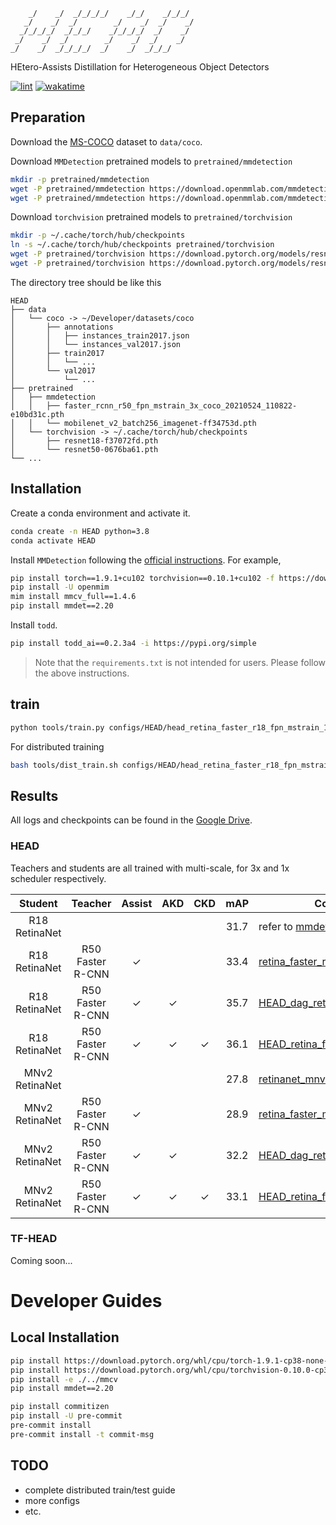 ```
    _/    _/  _/_/_/_/    _/_/    _/_/_/
   _/    _/  _/        _/    _/  _/    _/
  _/_/_/_/  _/_/_/    _/_/_/_/  _/    _/
 _/    _/  _/        _/    _/  _/    _/
_/    _/  _/_/_/_/  _/    _/  _/_/_/
```

HEtero-Assists Distillation for Heterogeneous Object Detectors

[![lint](https://github.com/LutingWang/HEAD/actions/workflows/lint.yaml/badge.svg)](https://github.com/LutingWang/HEAD/actions/workflows/lint.yaml)
[![wakatime](https://wakatime.com/badge/github/LutingWang/HEAD.svg)](https://wakatime.com/badge/github/LutingWang/HEAD)

## Preparation

Download the [MS-COCO](https://cocodataset.org/#download) dataset to `data/coco`.

Download `MMDetection` pretrained models to `pretrained/mmdetection`

```bash
mkdir -p pretrained/mmdetection
wget -P pretrained/mmdetection https://download.openmmlab.com/mmdetection/v2.0/faster_rcnn/faster_rcnn_r50_fpn_mstrain_3x_coco/faster_rcnn_r50_fpn_mstrain_3x_coco_20210524_110822-e10bd31c.pth
wget -P pretrained/mmdetection https://download.openmmlab.com/mmdetection/v2.0/third_party/mobilenet_v2_batch256_imagenet-ff34753d.pth
```

Download `torchvision` pretrained models to `pretrained/torchvision`

```bash
mkdir -p ~/.cache/torch/hub/checkpoints
ln -s ~/.cache/torch/hub/checkpoints pretrained/torchvision
wget -P pretrained/torchvision https://download.pytorch.org/models/resnet18-f37072fd.pth
wget -P pretrained/torchvision https://download.pytorch.org/models/resnet50-0676ba61.pth
```

The directory tree should be like this

```
HEAD
├── data
│   └── coco -> ~/Developer/datasets/coco
│       ├── annotations
│       │   ├── instances_train2017.json
│       │   └── instances_val2017.json
│       ├── train2017
│       │   └── ...
│       └── val2017
│           └── ...
├── pretrained
│   ├── mmdetection
│   │   ├── faster_rcnn_r50_fpn_mstrain_3x_coco_20210524_110822-e10bd31c.pth
│   │   └── mobilenet_v2_batch256_imagenet-ff34753d.pth
│   └── torchvision -> ~/.cache/torch/hub/checkpoints
│       ├── resnet18-f37072fd.pth
│       └── resnet50-0676ba61.pth
└── ...
```

## Installation

Create a conda environment and activate it.

```bash
conda create -n HEAD python=3.8
conda activate HEAD
```

Install `MMDetection` following the [official instructions](https://github.com/open-mmlab/mmdetection/blob/master/docs/en/get_started.md/#Installation).
For example,

```bash
pip install torch==1.9.1+cu102 torchvision==0.10.1+cu102 -f https://download.pytorch.org/whl/torch_stable.html
pip install -U openmim
mim install mmcv_full==1.4.6
pip install mmdet==2.20
```

Install `todd`.

```bash
pip install todd_ai==0.2.3a4 -i https://pypi.org/simple
```

> Note that the `requirements.txt` is not intended for users. Please follow the above instructions.

## train

```bash
python tools/train.py configs/HEAD/head_retina_faster_r18_fpn_mstrain_1x_coco.py --work-dir work_dirs/debug --seed 3407
```

For distributed training

```bash
bash tools/dist_train.sh configs/HEAD/head_retina_faster_r18_fpn_mstrain_1x_coco.py 8 --work-dir work_dirs/debug --seed 3407
```

## Results

All logs and checkpoints can be found in the [Google Drive](https://drive.google.com/drive/folders/1cs9WWyBaZmstsKlwnMv7PE9ky-i98WUh?usp=sharing).

### HEAD

Teachers and students are all trained with multi-scale, for 3x and 1x scheduler respectively.

| Student           | Teacher           | Assist        | AKD           | CKD           | mAP       | Config                                                                                                    |
| :-:               | :-:               | :-:           | :-:           | :-:           | :-:       | -                                                                                                         |
| R18 RetinaNet     |                   |               |               |               | $31.7$    | refer to [mmdetection](https://github.com/open-mmlab/mmdetection/blob/master/configs/retinanet/README.md) |
| R18 RetinaNet     | R50 Faster R-CNN  | $\checkmark$  |               |               | $33.4$    | [retina_faster_r18](configs/assist/retina_faster_r18_fpn_mstrain_1x_coco.py)                              |
| R18 RetinaNet     | R50 Faster R-CNN  | $\checkmark$  | $\checkmark$  |               | $35.7$    | [HEAD_dag_retina_faster_r18](configs/HEAD_dag/HEAD_dag_retina_faster_r18_fpn_mstrain_1x_coco.py)          |
| R18 RetinaNet     | R50 Faster R-CNN  | $\checkmark$  | $\checkmark$  | $\checkmark$  | $36.1$    | [HEAD_retina_faster_r18](configs/HEAD/HEAD_retina_faster_r18_fpn_mstrain_1x_coco.py)                      |
| MNv2 RetinaNet    |                   |               |               |               | $27.8$    | [retinanet_mnv2](configs/retinanet/retinanet_mnv2_fpn_mstrain_1x_coco.py)                                 |
| MNv2 RetinaNet    | R50 Faster R-CNN  | $\checkmark$  |               |               | $28.9$    | [retina_faster_mnv2](configs/assist/retina_faster_mnv2_fpn_mstrain_1x_coco.py)                            |
| MNv2 RetinaNet    | R50 Faster R-CNN  | $\checkmark$  | $\checkmark$  |               | $32.2$    | [HEAD_dag_retina_faster_mnv2](configs/HEAD_dag/HEAD_dag_retina_faster_mnv2_fpn_mstrain_1x_coco.py)        |
| MNv2 RetinaNet    | R50 Faster R-CNN  | $\checkmark$  | $\checkmark$  | $\checkmark$  | $33.1$    | [HEAD_retina_faster_mnv2](configs/HEAD/HEAD_retina_faster_mnv2_fpn_mstrain_1x_coco.py)                    |

### TF-HEAD

Coming soon...

# Developer Guides

## Local Installation

```bash
pip install https://download.pytorch.org/whl/cpu/torch-1.9.1-cp38-none-macosx_11_0_arm64.whl
pip install https://download.pytorch.org/whl/cpu/torchvision-0.10.0-cp38-cp38-macosx_11_0_arm64.whl
pip install -e ./../mmcv
pip install mmdet==2.20
```

```bash
pip install commitizen
pip install -U pre-commit
pre-commit install
pre-commit install -t commit-msg
```

## TODO

- complete distributed train/test guide
- more configs
- etc.
